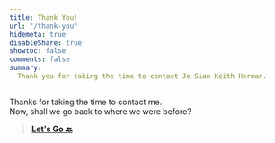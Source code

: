 ```yaml
---
title: Thank You!
url: "/thank-you"
hidemeta: true
disableShare: true
showtoc: false
comments: false
summary:
  Thank you for taking the time to contact Je Sian Keith Herman.
---
```


Thanks for taking the time to contact me. <br/>
Now, shall we go back to where we were before?

> [**Let's Go 🔙**](/about)